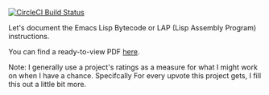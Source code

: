 [![CircleCI Build Status](https://circleci.com/gh/rocky/elisp-bytecode.svg?style=shield&circle-token=:circle-token)](https://circleci.com/gh/rocky/elisp-bytecode)

Let's document the Emacs Lisp Bytecode or LAP (Lisp Assembly Program) instructions.

You can find a ready-to-view PDF [here](http://rocky.github.io/elisp-bytecode.pdf).

Note: I generally use a project's ratings as a measure for what I might
work on when I have a chance. Specifcally For every upvote this
project gets, I fill this out a little bit more.
